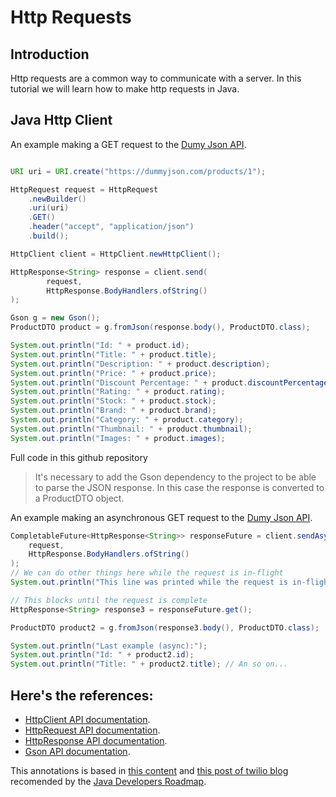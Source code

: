 # Http Requests

## Introduction

Http requests are a common way to communicate with a server. In this tutorial we will learn how to make http requests in Java.

## Java Http Client

An example making a GET request to the [Dumy Json API](https://dummyjson.com/).

```java

URI uri = URI.create("https://dummyjson.com/products/1");

HttpRequest request = HttpRequest
    .newBuilder()
    .uri(uri)
    .GET()
    .header("accept", "application/json")
    .build();

HttpClient client = HttpClient.newHttpClient();

HttpResponse<String> response = client.send(
        request,
        HttpResponse.BodyHandlers.ofString()
);

Gson g = new Gson();
ProductDTO product = g.fromJson(response.body(), ProductDTO.class);

System.out.println("Id: " + product.id);
System.out.println("Title: " + product.title);
System.out.println("Description: " + product.description);
System.out.println("Price: " + product.price);
System.out.println("Discount Percentage: " + product.discountPercentage);
System.out.println("Rating: " + product.rating);
System.out.println("Stock: " + product.stock);
System.out.println("Brand: " + product.brand);
System.out.println("Category: " + product.category);
System.out.println("Thumbnail: " + product.thumbnail);
System.out.println("Images: " + product.images);
```

Full code in this github repository

> It's necessary to add the Gson dependency to the project to be able to parse the JSON response. In this case the response is converted to a ProductDTO object.

An example making an asynchronous GET request to the [Dumy Json API](https://dummyjson.com/).

```java
CompletableFuture<HttpResponse<String>> responseFuture = client.sendAsync(
    request,
    HttpResponse.BodyHandlers.ofString()
);
// We can do other things here while the request is in-flight
System.out.println("This line was printed while the request is in-flight");

// This blocks until the request is complete
HttpResponse<String> response3 = responseFuture.get();

ProductDTO product2 = g.fromJson(response3.body(), ProductDTO.class);

System.out.println("Last example (async):");
System.out.println("Id: " + product2.id);
System.out.println("Title: " + product2.title); // An so on...
```

## Here's the references:
- [HttpClient API documentation](https://docs.oracle.com/en/java/javase/12/docs/api/java.net.http/java/net/http/HttpClient.html).
- [HttpRequest API documentation](https://docs.oracle.com/en/java/javase/11/docs/api/java.net.http/java/net/http/HttpRequest.html).
- [HttpResponse API documentation](https://docs.oracle.com/en/java/javase/11/docs/api/java.net.http/java/net/http/HttpResponse.html).
- [Gson API documentation](https://github.com/google/gson).

This annotations is based in [this content](https://www.baeldung.com/java-9-http-client) and [this post of twilio blog](https://www.twilio.com/pt-br/blog/5-maneiras-de-fazer-uma-chamada-http-em-java) recomended by the [Java Developers Roadmap](https://roadmap.sh/java).
